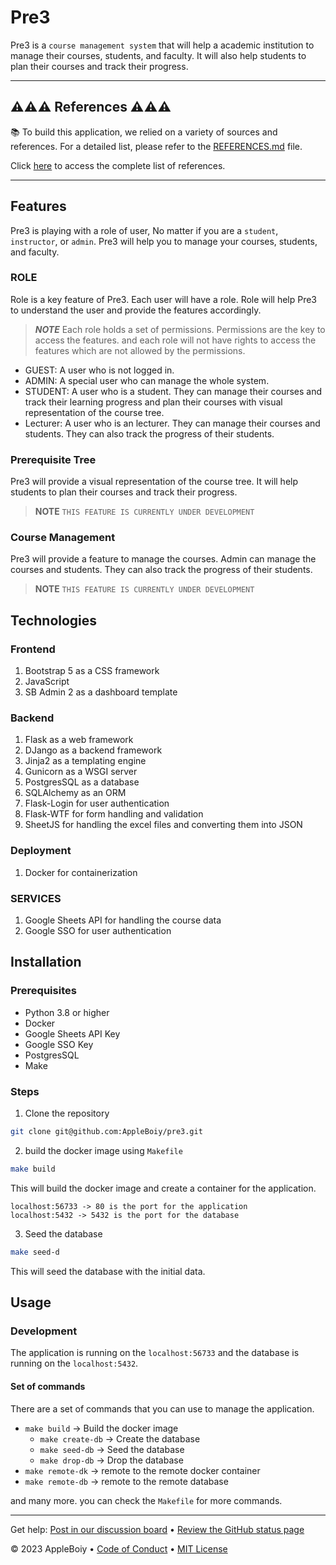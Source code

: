 # Pre3

Pre3 is a `course management system` that will help a academic institution to manage their courses, students, and faculty. It will also help students to plan their courses and track their progress.


---

## ⚠️⚠️⚠️ References ⚠️⚠️⚠️

📚 To build this application, we relied on a variety of sources and references. For a detailed list, please refer to the [REFERENCES.md](../docs/REFERENCES.md) file.

Click [here](../docs/REFERENCES.md) to access the complete list of references.

---

## Features

Pre3 is playing with a role of user, No matter if you are a `student`, `instructor`, or `admin`. Pre3 will help you to manage your courses, students, and faculty.

### ROLE

Role is a key feature of Pre3. Each user will have a role. Role will help Pre3 to understand the user and provide the features accordingly.

> ***NOTE*** Each role holds a set of permissions. Permissions are the key to access the features. and each role will not have rights to access the features which are not allowed by the permissions.

- GUEST: A user who is not logged in.
- ADMIN: A special user who can manage the whole system.
- STUDENT: A user who is a student. They can manage their courses and track their learning progress and plan their courses with visual representation of the course tree.
- Lecturer: A user who is an lecturer. They can manage their courses and students. They can also track the progress of their students.

### Prerequisite Tree

Pre3 will provide a visual representation of the course tree. It will help students to plan their courses and track their progress.

> **NOTE** `THIS FEATURE IS CURRENTLY UNDER DEVELOPMENT`

### Course Management

Pre3 will provide a feature to manage the courses. Admin can manage the courses and students. They can also track the progress of their students.

> **NOTE** `THIS FEATURE IS CURRENTLY UNDER DEVELOPMENT`

## Technologies

### Frontend

1. Bootstrap 5 as a CSS framework
2. JavaScript
3. SB Admin 2 as a dashboard template

### Backend

1. Flask as a web framework
2. DJango as a backend framework
3. Jinja2 as a templating engine
3. Gunicorn as a WSGI server
4. PostgresSQL as a database
5. SQLAlchemy as an ORM
6. Flask-Login for user authentication
7. Flask-WTF for form handling and validation
8. SheetJS for handling the excel files and converting them into JSON

### Deployment

1. Docker for containerization

### SERVICES

1. Google Sheets API for handling the course data
2. Google SSO for user authentication

## Installation

### Prerequisites

- Python 3.8 or higher
- Docker
- Google Sheets API Key
- Google SSO Key
- PostgresSQL
- Make

### Steps

1. Clone the repository

```bash
git clone git@github.com:AppleBoiy/pre3.git
```

2. build the docker image using `Makefile`

```bash
make build
```

This will build the docker image and create a container for the application.

    localhost:56733 -> 80 is the port for the application
    localhost:5432 -> 5432 is the port for the database

3. Seed the database

```bash
make seed-d
```

This will seed the database with the initial data.

## Usage

### Development

The application is running on the `localhost:56733` and the database is running on the `localhost:5432`.

#### Set of commands

There are a set of commands that you can use to manage the application.

- `make build` -> Build the docker image
    - `make create-db` -> Create the database
    - `make seed-db` -> Seed the database
    - `make drop-db` -> Drop the database
- `make remote-dk` -> remote to the remote docker container
- `make remote-db` -> remote to the remote database

and many more. you can check the `Makefile` for more commands.


---

Get help: [Post in our discussion board](https://github.com/AppleBoiy/pre3/discussions) &bull; [Review the GitHub status page](https://www.githubstatus.com/)

&copy; 2023 AppleBoiy &bull; [Code of Conduct](https://www.contributor-covenant.org/version/2/1/code_of_conduct/code_of_conduct.md) &bull; [MIT License](../LICENSE)